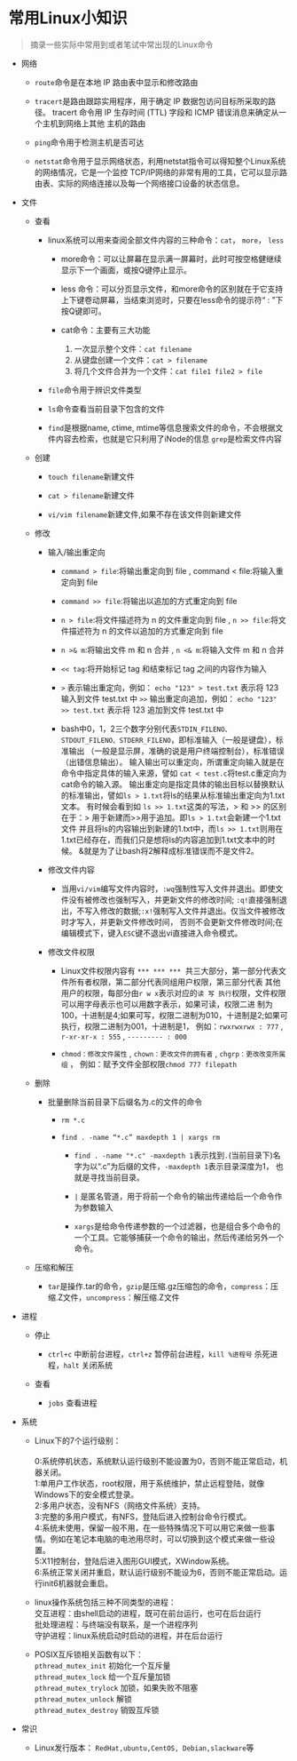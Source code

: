 # 常用Linux小知识

>摘录一些实际中常用到或者笔试中常出现的Linux命令

- 网络

    - `route`命令是在本地 IP 路由表中显示和修改路由
    
    - `tracert`是路由跟踪实用程序，用于确定 IP 数据包访问目标所采取的路径。
        tracert 命令用 IP 生存时间 (TTL) 字段和 ICMP 错误消息来确定从一个主机到网络上其他 主机的路由
    
    - `ping`命令用于检测主机是否可达
    
    - `netstat`命令用于显示网络状态，利用netstat指令可以得知整个Linux系统的网络情况，它是一个监控
        TCP/IP网络的非常有用的工具，它可以显示路由表、实际的网络连接以及每一个网络接口设备的状态信息。

- 文件

    - 查看
    
        - linux系统可以用来查阅全部文件内容的三种命令：`cat`， `more`， `less`
            
            - more命令：可以让屏幕在显示满一屏幕时，此时可按空格健继续显示下一个画面，或按Q键停止显示。 
            
            - less 命令：可以分页显示文件，和more命令的区别就在于它支持上下键卷动屏幕，当结束浏览时，只要在less命令的提示符“ : ”下按Q键即可。
            
            - cat命令：主要有三大功能
                1. 一次显示整个文件：`cat filename`
                2. 从键盘创建一个文件：`cat > filename`
                3. 将几个文件合并为一个文件：`cat file1 file2 > file`
                
        - `file`命令用于辨识文件类型
        
        - `ls`命令查看当前目录下包含的文件
        
        - `find`是根据name, ctime, mtime等信息搜索文件的命令，不会根据文件内容去检索，也就是它只利用了iNode的信息
          `grep`是检索文件内容
         
    - 创建
        
        - `touch filename`新建文件
        
        - `cat > filename`新建文件
        
        - `vi/vim filename`新建文件,如果不存在该文件则新建文件
    
    - 修改
    
        - 输入/输出重定向
            - `command > file`:将输出重定向到 file , command < file:将输入重定向到 file
                
            - `command >> file`:将输出以追加的方式重定向到 file
                
            - `n > file`:将文件描述符为 n 的文件重定向到 file , `n >> file`:将文件描述符为 n 的文件以追加的方式重定向到 file
                
            - `n >& m`:将输出文件 m 和 n 合并 , `n <& m`:将输入文件 m 和 n 合并
                
            - `<< tag`:将开始标记 tag 和结束标记 tag 之间的内容作为输入
            
            - `>` 表示输出重定向，例如：
              `echo "123" > test.txt`
              表示将 123 输入到文件 test.txt 中
              `>>` 输出重定向追加，例如：
              `echo "123" >> test.txt`
              表示将 123 追加到文件 test.txt 中
              
            - bash中0，1，2三个数字分别代表`STDIN_FILENO、STDOUT_FILENO、STDERR_FILENO`，即标准输入（一般是键盘），标准输出
            （一般是显示屏，准确的说是用户终端控制台），标准错误（出错信息输出）。
              输入输出可以重定向，所谓重定向输入就是在命令中指定具体的输入来源，譬如 `cat < test.c`将test.c重定向为cat命令的输入源。
              输出重定向是指定具体的输出目标以替换默认的标准输出，譬如`ls > 1.txt`将ls的结果从标准输出重定向为1.txt文本。
              有时候会看到如 `ls >> 1.txt`这类的写法，> 和 >> 的区别在于：> 用于新建而>>用于追加。即`ls > 1.txt`会新建一个1.txt文件
              并且将ls的内容输出到新建的1.txt中，而`ls >> 1.txt`则用在1.txt已经存在，而我们只是想将ls的内容追加到1.txt文本中的时候。
              &就是为了让bash将2解释成标准错误而不是文件2。
              
        - 修改文件内容
            
            - 当用`vi/vim`编写文件内容时，`:wq`强制性写入文件并退出。即使文件没有被修改也强制写入，并更新文件的修改时间;
                `:q!`直接强制退出，不写入修改的数据;`:x!`强制写入文件并退出。仅当文件被修改时才写入，并更新文件修改时间，
                否则不会更新文件修改时间;在编辑模式下，键入`ESC`键不退出vi直接进入命令模式。
              
        - 修改文件权限
        
            - Linux文件权限内容有 `*** *** ***`  共三大部分，第一部分代表文件所有者权限，第二部分代表同组用户权限，第三部分代表
            其他用户的权限，每部分由`r w x`表示对应的`读 写 执行`权限，文件权限可以用字母表示也可以用数字表示，如果可读，权限二进
            制为100，十进制是4;如果可写，权限二进制为010，十进制是2;如果可执行，权限二进制为001，十进制是1，
            例如：`rwxrwxrwx : 777` , `r-xr-xr-x : 555` , `--------- : 000`
            
            - `chmod：修改文件属性` , `chown：更改文件的拥有者` , `chgrp：更改改变所属组` ， 例如：赋予文件全部权限`chmod 777 filepath `

    - 删除
    
        - 批量删除当前目录下后缀名为.c的文件的命令
        
            - `rm *.c`
            
            - `find . -name “*.c” maxdepth 1 | xargs rm`
            
                - `find . -name "*.c" -maxdepth 1`表示找到`.`(当前目录下)名字为以“.c”为后缀的文件，`-maxdepth 1`表示目录深度为1，
                也就是寻找当前目录。
                
                - `|` 是匿名管道，用于将前一个命令的输出传递给后一个命令作为参数输入
                
                - `xargs`是给命令传递参数的一个过滤器，也是组合多个命令的一个工具。它能够捕获一个命令的输出，然后传递给另外一个命令。
    
    - 压缩和解压
    
        - `tar`是操作.tar的命令，`gzip`是压缩.gz压缩包的命令，`compress`：压缩.Z文件，`uncompress`：解压缩.Z文件
         
- 进程

    - 停止
    
        - `ctrl+c` 中断前台进程，`ctrl+z` 暂停前台进程，`kill %进程号` 杀死进程，`halt` 关闭系统
    
    - 查看
    
        - `jobs` 查看进程
        
- 系统

    - Linux下的7个运行级别：<br>  
       0:系统停机状态，系统默认运行级别不能设置为0，否则不能正常启动，机器关闭。<br>
       1:单用户工作状态，root权限，用于系统维护，禁止远程登陆，就像Windows下的安全模式登录。<br>
       2:多用户状态，没有NFS（网络文件系统）支持。<br>
       3:完整的多用户模式，有NFS，登陆后进入控制台命令行模式。<br>
       4:系统未使用，保留一般不用，在一些特殊情况下可以用它来做一些事情。例如在笔记本电脑的电池用尽时，可以切换到这个模式来做一些设置。<br>
       5:X11控制台，登陆后进入图形GUI模式，XWindow系统。<br>
       6:系统正常关闭并重启，默认运行级别不能设为6，否则不能正常启动。运行init6机器就会重启。
        
    - linux操作系统包括三种不同类型的进程：<br>
        交互进程：由shell启动的进程，既可在前台运行，也可在后台运行<br>
        批处理进程：与终端没有联系，是一个进程序列<br>
        守护进程：linux系统启动时启动的进程，并在后台运行<br>
        
    - POSIX互斥锁相关函数有以下：<br>
      `pthread_mutex_init` 初始化一个互斥量<br>
      `pthread_mutex_lock` 给一个互斥量加锁<br>
      `pthread_mutex_trylock` 加锁，如果失败不阻塞<br>
      `pthread_mutex_unlock` 解锁<br>
      `pthread_mutex_destroy` 销毁互斥锁
    
- 常识
    
    - Linux发行版本： `RedHat,ubuntu,CentOS, Debian,slackware`等
